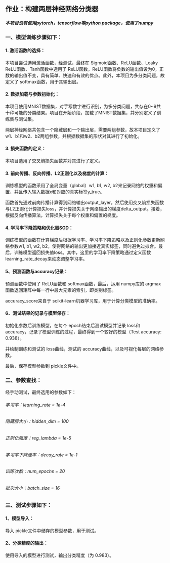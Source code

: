 ## 作业：构建两层神经网络分类器
##### 本项目没有使用pytorch，tensorflow等python package，使用了numpy
### 一、模型训练步骤如下：
#### 1. 激活函数的选择：
本项目尝试选用激活函数，经测试，最终在 Sigmoid函数、ReLU函数、Leaky ReLU函数、Tanh函数中选用了 ReLU函数，ReLU函数将负数的输出值设为0，正数的输出值不变，具有简单、快速和有效的优点。此外，本项目为多分类问题，故定义了 softmax函数，用于其输出层。
#### 2. 数据加载与参数初始化：
本项目使用MNIST数据集，对手写数字进行识别，为多分类问题，共存在0~9共十种可能的分类结果。项目在开始阶段，加载了MNIST数据集，并分别定义了训练集与测试集。  

两层神经网络共包含一个隐藏层和一个输出层，需要两组参数，故本项目定义了w1、b1和w2、b2两组参数，并根据数据集的形状对其进行了初始化。
#### 3. 损失函数的定义：
本项目选用了交叉熵损失函数并对其进行了定义。
#### 3. 前向传播、反向传播、L2正则化以及梯度的计算：
训练模型的函数采用了全局变量（global）w1, b1, w2, b2来记录网络的权重和偏置，并且传入输入数据x和对应的真实标签y_true。  

函数首先通过前向传播计算得到网络输出output_layer，然后使用交叉熵损失函数与L2正则化计算损失loss，并计算损失关于网络输出的梯度delta_output。接着，根据反向传播算法，计算损失关于每个权重和偏置的梯度。
#### 4. 学习率下降策略和优化器SGD：
训练模型的函数在计算梯度后根据学习率、学习率下降策略以及正则化参数更新网络参数w1, b1, w2, b2，使得网络的输出更加接近真实标签，同时避免过拟合。最后，训练模型返回损失值loss。其中，这里的学习率下降策略通过定义函数learning_rate_decay来动态调整学习率。
#### 5、预测函数与accuracy记录：
预测函数中使用了 ReLU函数和 softmax函数，最后，运用 numpy库的 argmax函数返回矩阵中每一行中最大元素的索引，即类别标签。  

accuracy_score来自于 scikit-learn机器学习库，用于计算分类模型的准确率。
#### 6、测试结果的记录与模型保存：
初始化参数后训练模型，在每个 epoch结束后测试模型并记录 loss和 accuracy，记录了模型训练的过程，最终得到一个较好的模型（Test accuracy: 0.938）。  

并绘制训练和测试的 loss曲线，测试的 accuracy曲线，以及可视化每层的网络参数。

最后，保存模型参数到 pickle文件中。

### 二、参数查找：
经手动测试，最终选用的参数如下：
###### 学习率：learning_rate = 1e-4
###### 隐藏层大小：hidden_dim = 100
###### 正则化强度：reg_lambda = 1e-5
###### 学习率下降速率：decay_rate = 1e-1
###### 训练次数：num_epochs = 20
###### 批次大小：batch_size = 16
### 三、测试步骤如下：
#### 1、模型导入：
导入 pickle文件中储存的模型参数，用于测试。
#### 2、分类精度的输出：
使用导入的模型进行测试，输出分类精度（为 0.983）。
